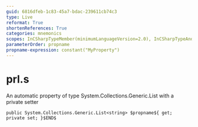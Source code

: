 ```yaml
---
guid: 6816dfeb-1c83-45a7-bdac-239611cb74c3
type: Live
reformat: True
shortenReferences: True
categories: mnemonics
scopes: InCSharpTypeMember(minimumLanguageVersion=2.0), InCSharpTypeAndNamespace(minimumLanguageVersion=2.0)
parameterOrder: propname
propname-expression: constant("MyProperty")
---
```


# prl.s

An automatic property of type System.Collections.Generic.List<string> with a private setter

```
public System.Collections.Generic.List<string> $propname${ get; private set; }$END$
```
